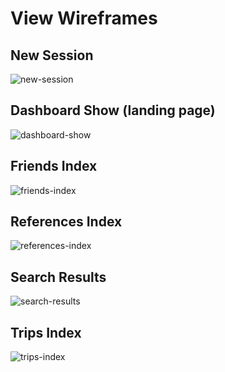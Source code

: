 # View Wireframes

## New Session
![new-session]

## Dashboard Show (landing page)
![dashboard-show]

## Friends Index
![friends-index]

## References Index
![references-index]

## Search Results
![search-results]

## Trips Index
![trips-index]

[new-session]: ./wireframes/session_new.jpg
[dashboard-show]: ./wireframes/dashboard_show.jpg
[friends-index]: ./wireframes/friends_index.jpg
[references-index]: ./wireframes/references_index.jpg
[search-results]: ./wireframes/search_results.jpg
[trips-index]: ./wireframes/trips_index.jpg
